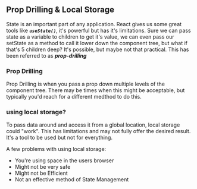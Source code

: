 ## Prop Drilling & Local Storage

State is an important part of any application. React gives us some great tools like _**`useState()`**_, it's powerful but has it's limitations. Sure we can pass state as a variable to children to get it's value, we can even pass our setState as a method to call it lower down the component tree, but what if that's 5 children deep? It's possible, but maybe not that practical. This has been referred to as _**prop-drilling**_

### Prop Drilling

Prop Drilling is when you pass a prop down multiple levels of the component tree. There may be times when this might be acceptable, but typically you'd reach for a different medthod to do this.

### using local storage?

To pass data around and access it from a global location, local storage could "work". This has limitations and may not fully offer the desired result. It's a tool to be used but not for everything.

A few problems with using local storage:

- You're using space in the users browser
- Might not be very safe
- Might not be Efficient
- Not an effective method of State Management
